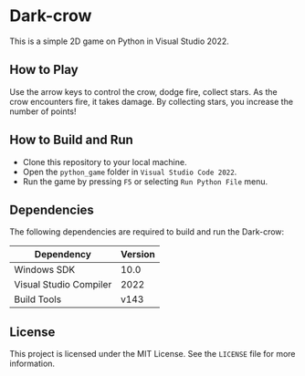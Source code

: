 # Dark-crow
This is a simple 2D game on Python in Visual Studio 2022.

## How to Play
Use the arrow keys to control the crow, dodge fire, collect stars. As the crow encounters fire, it takes damage. By collecting stars, you increase the number of points!

## How to Build and Run
- Clone this repository to your local machine.
- Open the `python_game` folder in `Visual Studio Code 2022`.
- Run the game by pressing `F5` or selecting `Run Python File` menu.

## Dependencies
The following dependencies are required to build and run the Dark-crow:

| Dependency | Version |
|------------|---------|
| Windows SDK | 10.0    |
| Visual Studio Compiler | 2022 |
| Build Tools | v143 |

## License
This project is licensed under the MIT License. See the `LICENSE` file for more information.
